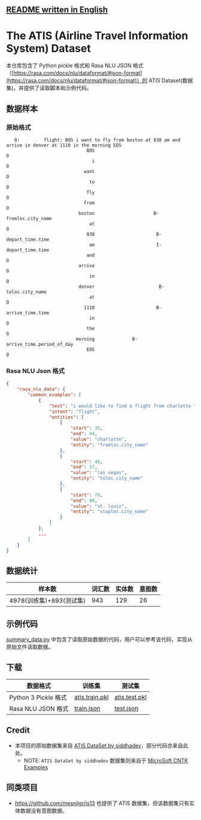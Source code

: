 [README written in English](README.en-US.md)
------------------------------
 
# The ATIS (Airline Travel Information System) Dataset
本仓库包含了 Python pickle 格式和 Rasa NLU JSON 格式（[https://rasa.com/docs/nlu/dataformat/#json-format](https://rasa.com/docs/nlu/dataformat/#json-format)）的 ATIS Dataset(数据集)，并提供了读取脚本和示例代码。

## 数据样本
### 原始格式
```text
   0:         flight: BOS i want to fly from boston at 838 am and arrive in denver at 1110 in the morning EOS
                              BOS                                        O
                                i                                        O
                             want                                        O
                               to                                        O
                              fly                                        O
                             from                                        O
                           boston                      B-fromloc.city_name
                               at                                        O
                              838                       B-depart_time.time
                               am                       I-depart_time.time
                              and                                        O
                           arrive                                        O
                               in                                        O
                           denver                        B-toloc.city_name
                               at                                        O
                             1110                       B-arrive_time.time
                               in                                        O
                              the                                        O
                          morning              B-arrive_time.period_of_day
                              EOS                                        O
```

### Rasa NLU Json 格式
```json
{
    "rasa_nlu_data": {
        "common_examples": [
            {
                "text": "i would like to find a flight from charlotte to las vegas that makes a stop in st. louis",
                "intent": "flight",
                "entities": [
                    {
                        "start": 35,
                        "end": 44,
                        "value": "charlotte",
                        "entity": "fromloc.city_name"
                    },
                    {
                        "start": 48,
                        "end": 57,
                        "value": "las vegas",
                        "entity": "toloc.city_name"
                    },
                    {
                        "start": 79,
                        "end": 88,
                        "value": "st. louis",
                        "entity": "stoploc.city_name"
                    }
                ]
            },
            ...
        ]
    }
}
```

## 数据统计
| 样本数 | 词汇数 | 实体数 | 意图数 |
| --- | --- | --- | --- |
| 4978(训练集)+893(测试集) | 943 | 129 | 26 |

## 示例代码
[summary_data.py](summary_data.py) 中包含了读取原始数据的代码，用户可以参考该代码，实现从原始文件读取数据。

## 下载

| 数据格式 | 训练集 | 测试集 |
| --- | --- | --- |
| Python 3 Pickle 格式 | [atis.train.pkl](data/raw_data/ms-cntk-atis/atis.train.pkl) | [atis.test.pkl](data/raw_data/ms-cntk-atis/atis.test.pkl) |
| Rasa NLU JSON 格式 | [train.json](data/standard_format/rasa/train.json) | [test.json](data/standard_format/rasa/test.json) |



## Credit
* 本项目的原始数据集来自 [ATIS DataSet by siddhadev](https://www.kaggle.com/siddhadev/atis-dataset)，部分代码亦来自此处。
    * NOTE: `ATIS DataSet by siddhadev` 数据集则来自于 [MicroSoft CNTK Examples](https://github.com/Microsoft/CNTK/tree/master/Examples/LanguageUnderstanding/ATIS/Data)

## 同类项目
* https://github.com/mesnilgr/is13 也提供了 ATIS 数据集，但该数据集只有实体数据没有意图数据。
